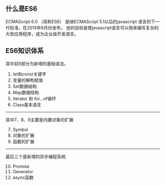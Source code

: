 ## 什么是ES6
ECMAScript 6.0 （简称ES6） 是继ECMAScript 5.1以后的javascript 语言的下一代标准，在2015年6月份发布。
他的目标是使javascript语言可以用来编写复杂的大型应用程序，成为企业级开发语言。

## ES6知识体系
其中前6部分为新增的基础语法。

1. let和const关键字
2. 变量的解构赋值
3. Set数据结构
4. Map数据结构
5. Iterator 和 for...of循环
6. Class基本语言
---
其中7、8、9主要是内置对象的扩展

7. Symbol
8. 对象的扩展
9. 函数的扩展

---
最后三个是新增的异步编程系统

10. Promise
11. Generator
12. async函数
